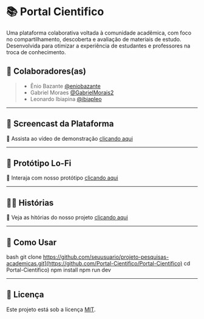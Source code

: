 # 📚 Portal Cientifico

Uma plataforma colaborativa voltada à comunidade acadêmica, com foco no compartilhamento, descoberta e avaliação de materiais de estudo. Desenvolvida para otimizar a experiência de estudantes e professores na troca de conhecimento.

## 👥 Colaboradores(as)

> - Ênio Bazante [@eniobazante](https://github.com/eniobazante)
> - Gabriel Moraes [@GabrielMorais2](https://github.com/GabrielMorais2)
> - Leonardo Ibiapina [@ibiapleo](https://github.com/ibiapleo)


---

## 🎥 Screencast da Plataforma

🔗 Assista ao vídeo de demonstração [clicando aqui](https://youtu.be/szpE2hgFouo)

---

## 🧪 Protótipo Lo-Fi

🔗 Interaja com nosso protótipo [clicando aqui](https://www.figma.com/proto/k5pap6pCHgXMyEZtbNGYUU/Prot%C3%B3tipo-Lo-fi---Portal-Cient%C3%ADfico?node-id=1-28&p=f&t=VVGT05M2aVdpzYf8-0&scaling=scale-down-width&content-scaling=fixed&page-id=0:1&starting-point-node-id=1:28)

---

## 🧑‍💻 Histórias

🔗 Veja as hitórias do nosso projeto [clicando aqui](https://docs.google.com/document/d/1LFEneIjGzYzV-NdVrRg7SpgecYAnPrniMDs4sBEjZZc/edit?usp=sharing)

---

## 🚀 Como Usar

bash
git clone https://github.com/seuusuario/projeto-pesquisas-academicas.git](https://github.com/Portal-Cientifico/Portal-Cientifico)
cd Portal-Cientifico)
npm install
npm run dev


---

## 📝 Licença

Este projeto está sob a licença [MIT](https://opensource.org/licenses/MIT).

